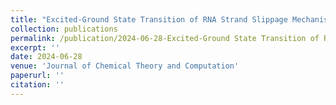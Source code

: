```yaml
---
title: "Excited-Ground State Transition of RNA Strand Slippage Mechanism Captured by Base-specific Force Field"
collection: publications
permalink: /publication/2024-06-28-Excited-Ground State Transition of RNA Strand Slippage Mechanism Captured by Base-specific Force Field
excerpt: ''
date: 2024-06-28
venue: 'Journal of Chemical Theory and Computation'
paperurl: ''
citation: ''
---
```


